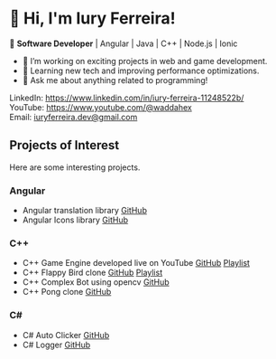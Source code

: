 # 👋 Hi, I'm Iury Ferreira!
🚀 **Software Developer** | Angular | Java | C++ | Node.js | Ionic

- 🔭 I’m working on exciting projects in web and game development.
- 🌱 Learning new tech and improving performance optimizations.
- 💬 Ask me about anything related to programming!

LinkedIn: https://www.linkedin.com/in/iury-ferreira-11248522b/  
YouTube: https://www.youtube.com/@waddahex  
Email: iuryferreira.dev@gmail.com

## Projects of Interest

Here are some interesting projects.


### Angular

- Angular translation library [GitHub](https://github.com/criticow/angular-translator)
- Angular Icons library [GitHub](https://github.com/criticow/ngx-allcons)

### C++

- C++ Game Engine developed live on YouTube [GitHub](https://github.com/waddahex/ngyn) [Playlist](https://youtube.com/playlist?list=PLXV0CJ0naBZd1UdrJX4OsPFc-NMXTRiYi&si=56siblnHcnpO39M2)
- C++ Flappy Bird clone [GitHub](https://github.com/criticow/ngyn-flappy) [Playlist](https://www.youtube.com/playlist?list=PLXV0CJ0naBZfQ2Nbk5zmpb6Gd_kJtvrn3)
- C++ Complex Bot using opencv [GitHub](https://github.com/criticow/corahbot)
- C++ Pong clone [GitHub](https://github.com/criticow/Pong)
  
### C#

- C# Auto Clicker [GitHub](https://github.com/criticow/auto-clicker-cs)
- C# Logger [GitHub](https://github.com/criticow/imprint-cs)
